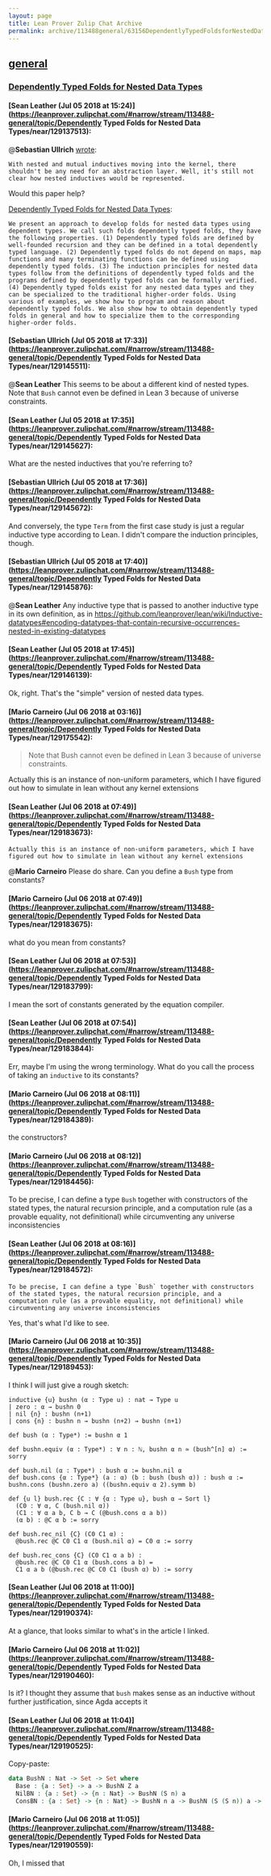 ```yaml
---
layout: page
title: Lean Prover Zulip Chat Archive 
permalink: archive/113488general/63156DependentlyTypedFoldsforNestedDataTypes.html
---
```


## [general](index.html)
### [Dependently Typed Folds for Nested Data Types](63156DependentlyTypedFoldsforNestedDataTypes.html)

#### [Sean Leather (Jul 05 2018 at 15:24)](https://leanprover.zulipchat.com/#narrow/stream/113488-general/topic/Dependently Typed Folds for Nested Data Types/near/129137513):
@**Sebastian Ullrich** [wrote](https://leanprover.zulipchat.com/#narrow/stream/113488-general/subject/cases/near/126323093):

```quote
With nested and mutual inductives moving into the kernel, there shouldn't be any need for an abstraction layer. Well, it's still not clear how nested inductives would be represented.
```

Would this paper help?

[Dependently Typed Folds for Nested Data Types](https://arxiv.org/abs/1806.05230):

```quote
We present an approach to develop folds for nested data types using dependent types. We call such folds dependently typed folds, they have the following properties. (1) Dependently typed folds are defined by well-founded recursion and they can be defined in a total dependently typed language. (2) Dependently typed folds do not depend on maps, map functions and many terminating functions can be defined using dependently typed folds. (3) The induction principles for nested data types follow from the definitions of dependently typed folds and the programs defined by dependently typed folds can be formally verified. (4) Dependently typed folds exist for any nested data types and they can be specialized to the traditional higher-order folds. Using various of examples, we show how to program and reason about dependently typed folds. We also show how to obtain dependently typed folds in general and how to specialize them to the corresponding higher-order folds.
```

#### [Sebastian Ullrich (Jul 05 2018 at 17:33)](https://leanprover.zulipchat.com/#narrow/stream/113488-general/topic/Dependently Typed Folds for Nested Data Types/near/129145511):
@**Sean Leather** This seems to be about a different kind of nested types. Note that `Bush` cannot even be defined in Lean 3 because of universe constraints.

#### [Sean Leather (Jul 05 2018 at 17:35)](https://leanprover.zulipchat.com/#narrow/stream/113488-general/topic/Dependently Typed Folds for Nested Data Types/near/129145627):
What are the nested inductives that you're referring to?

#### [Sebastian Ullrich (Jul 05 2018 at 17:36)](https://leanprover.zulipchat.com/#narrow/stream/113488-general/topic/Dependently Typed Folds for Nested Data Types/near/129145672):
And conversely, the type `Term` from the first case study is just a regular inductive type according to Lean. I didn't compare the induction principles, though.

#### [Sebastian Ullrich (Jul 05 2018 at 17:40)](https://leanprover.zulipchat.com/#narrow/stream/113488-general/topic/Dependently Typed Folds for Nested Data Types/near/129145876):
@**Sean Leather**  Any inductive type that is passed to another inductive type in its own definition, as in https://github.com/leanprover/lean/wiki/Inductive-datatypes#encoding-datatypes-that-contain-recursive-occurrences-nested-in-existing-datatypes

#### [Sean Leather (Jul 05 2018 at 17:45)](https://leanprover.zulipchat.com/#narrow/stream/113488-general/topic/Dependently Typed Folds for Nested Data Types/near/129146139):
Ok, right. That's the "simple" version of nested data types.

#### [Mario Carneiro (Jul 06 2018 at 03:16)](https://leanprover.zulipchat.com/#narrow/stream/113488-general/topic/Dependently Typed Folds for Nested Data Types/near/129175542):
> Note that Bush cannot even be defined in Lean 3 because of universe constraints.

Actually this is an instance of non-uniform parameters, which I have figured out how to simulate in lean without any kernel extensions

#### [Sean Leather (Jul 06 2018 at 07:49)](https://leanprover.zulipchat.com/#narrow/stream/113488-general/topic/Dependently Typed Folds for Nested Data Types/near/129183673):
```quote
Actually this is an instance of non-uniform parameters, which I have figured out how to simulate in lean without any kernel extensions
```

@**Mario Carneiro** Please do share. Can you define a `Bush` type from constants?

#### [Mario Carneiro (Jul 06 2018 at 07:49)](https://leanprover.zulipchat.com/#narrow/stream/113488-general/topic/Dependently Typed Folds for Nested Data Types/near/129183675):
what do you mean from constants?

#### [Sean Leather (Jul 06 2018 at 07:53)](https://leanprover.zulipchat.com/#narrow/stream/113488-general/topic/Dependently Typed Folds for Nested Data Types/near/129183799):
I mean the sort of constants generated by the equation compiler.

#### [Sean Leather (Jul 06 2018 at 07:54)](https://leanprover.zulipchat.com/#narrow/stream/113488-general/topic/Dependently Typed Folds for Nested Data Types/near/129183844):
Err, maybe I'm using the wrong terminology. What do you call the process of taking an `inductive` to its constants?

#### [Mario Carneiro (Jul 06 2018 at 08:11)](https://leanprover.zulipchat.com/#narrow/stream/113488-general/topic/Dependently Typed Folds for Nested Data Types/near/129184389):
the constructors?

#### [Mario Carneiro (Jul 06 2018 at 08:12)](https://leanprover.zulipchat.com/#narrow/stream/113488-general/topic/Dependently Typed Folds for Nested Data Types/near/129184456):
To be precise, I can define a type `Bush` together with constructors of the stated types, the natural recursion principle, and a computation rule (as a provable equality, not definitional) while circumventing any universe inconsistencies

#### [Sean Leather (Jul 06 2018 at 08:16)](https://leanprover.zulipchat.com/#narrow/stream/113488-general/topic/Dependently Typed Folds for Nested Data Types/near/129184572):
```quote
To be precise, I can define a type `Bush` together with constructors of the stated types, the natural recursion principle, and a computation rule (as a provable equality, not definitional) while circumventing any universe inconsistencies
```
Yes, that's what I'd like to see.

#### [Mario Carneiro (Jul 06 2018 at 10:35)](https://leanprover.zulipchat.com/#narrow/stream/113488-general/topic/Dependently Typed Folds for Nested Data Types/near/129189453):
I think I will just give a rough sketch:
```lean
inductive {u} bushn (α : Type u) : nat → Type u
| zero : α → bushn 0
| nil {n} : bushn (n+1)
| cons {n} : bushn n → bushn (n+2) → bushn (n+1)

def bush (α : Type*) := bushn α 1

def bushn.equiv (α : Type*) : ∀ n : ℕ, bushn α n ≃ (bush^[n] α) := sorry

def bush.nil (α : Type*) : bush α := bushn.nil α
def bush.cons {α : Type*} (a : α) (b : bush (bush α)) : bush α :=
bushn.cons (bushn.zero a) ((bushn.equiv α 2).symm b)

def {u l} bush.rec {C : ∀ {α : Type u}, bush α → Sort l}
  (C0 : ∀ α, C (bush.nil α))
  (C1 : ∀ α a b, C b → C (@bush.cons α a b))
  (α b) : @C α b := sorry

def bush.rec_nil {C} (C0 C1 α) :
  @bush.rec @C C0 C1 α (bush.nil α) = C0 α := sorry

def bush.rec_cons {C} (C0 C1 α a b) :
  @bush.rec @C C0 C1 α (bush.cons a b) =
  C1 α a b (@bush.rec @C C0 C1 (bush α) b) := sorry
```

#### [Sean Leather (Jul 06 2018 at 11:00)](https://leanprover.zulipchat.com/#narrow/stream/113488-general/topic/Dependently Typed Folds for Nested Data Types/near/129190374):
At a glance, that looks similar to what's in the article I linked.

#### [Mario Carneiro (Jul 06 2018 at 11:02)](https://leanprover.zulipchat.com/#narrow/stream/113488-general/topic/Dependently Typed Folds for Nested Data Types/near/129190460):
Is it? I thought they assume that `bush` makes sense as an inductive without further justification, since Agda accepts it

#### [Sean Leather (Jul 06 2018 at 11:04)](https://leanprover.zulipchat.com/#narrow/stream/113488-general/topic/Dependently Typed Folds for Nested Data Types/near/129190525):
Copy-paste:
```agda
data BushN : Nat -> Set -> Set where
  Base : {a : Set} -> a -> BushN Z a
  NilBN : {a : Set} -> {n : Nat} -> BushN (S n) a
  ConsBN : {a : Set} -> {n : Nat} -> BushN n a -> BushN (S (S n)) a -> BushN (S n) a
```

#### [Mario Carneiro (Jul 06 2018 at 11:05)](https://leanprover.zulipchat.com/#narrow/stream/113488-general/topic/Dependently Typed Folds for Nested Data Types/near/129190559):
Oh, I missed that

